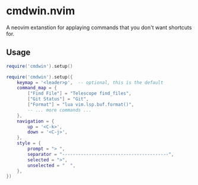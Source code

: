 # cmdwin.nvim
A neovim extanstion for applaying commands that you don't want shortcuts for. 

## Usage

```lua
require('cmdwin').setup()
```

```lua
require('cmdwin').setup({
    keymap = '<leader>p',  -- optional, this is the default
    command_map = {
        ["Find File"] = "Telescope find_files",
        ["Git Status"] = "Git",
        ["Format"] = "lua vim.lsp.buf.format()",
        -- ... more commands ...
    },
    navigation = {
        up = '<C-k>',
        down = '<C-j>',
    },
    style = {
        prompt = "> ",
        separator = "----------------------------------------",
        selected = ">",
        unselected = "  ",
    },
})
``` 
